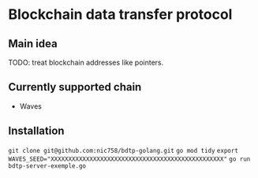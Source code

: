 # Blockchain data transfer protocol

## Main idea
TODO: treat blockchain addresses like pointers.

## Currently supported chain
- Waves 

## Installation
`git clone git@github.com:nic758/bdtp-golang.git`
`go mod tidy`
`export WAVES_SEED="XXXXXXXXXXXXXXXXXXXXXXXXXXXXXXXXXXXXXXXXXXXXXXXXX"`
`go run bdtp-server-exemple.go`
